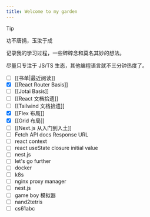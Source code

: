 ```yaml
---
title: Welcome to my garden
---
```


> [!tip]
> 功不唐捐，玉汝于成

记录我的学习过程，一些碎碎念和莫名其妙的想法。

尽量只专注于 JS/TS 生态，其他编程语言就不三分钟热度了。

- [ ] [[书单|最近阅读]]
- [x] [[React Router Basis]]
- [ ] [[Jotai Basis]]
- [ ] [[React 文档拾遗]]
- [ ] [[Tailwind 文档拾遗]]
- [x] [[Flex 布局]]
- [x] [[Grid 布局]]
- [ ] [[Next.js 从入门到入土]]
- [ ] Fetch API docs Response URL
- [ ] react context
- [ ] react useState closure initial value
- [ ] nest.js
- [ ] let's go further
- [ ] docker
- [ ] k8s
- [ ] nginx proxy manager
- [ ] nest.js
- [ ] game boy 模拟器
- [ ] nand2tetris
- [ ] cs61abc
